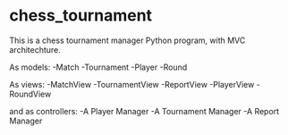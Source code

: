 # chess_tournament
This is a chess tournament manager Python program, with MVC architechture.

As models:
-Match
-Tournament
-Player
-Round

As views:
-MatchView
-TournamentView
-ReportView
-PlayerView
-RoundView

and as controllers:
-A Player Manager
-A Tournament Manager
-A Report Manager

